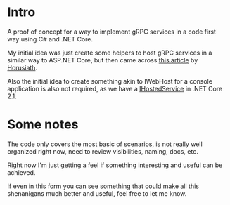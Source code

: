 # Intro

A proof of concept for a way to implement gRPC services in a code first way using C# and .NET Core.

My initial idea was just create some helpers to host gRPC services in a similar way to ASP.NET Core, but then came across [this article](http://bartoszsypytkowski.com/c-using-grpc-with-custom-serializers/) by [Horusiath](https://github.com/Horusiath).

Also the initial idea to create something akin to IWebHost for a console application is also not required, as we have a [IHostedService](https://blogs.msdn.microsoft.com/cesardelatorre/2017/11/18/implementing-background-tasks-in-microservices-with-ihostedservice-and-the-backgroundservice-class-net-core-2-x/) in .NET Core 2.1.

# Some notes

The code only covers the most basic of scenarios, is not really well organized right now, need to review visibilities, naming, docs, etc. 

Right now I'm just getting a feel if something interesting and useful can be achieved.

If even in this form you can see something that could make all this shenanigans much better and useful, feel free to let me know.